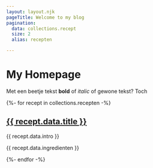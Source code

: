 ```yaml
---
layout: layout.njk
pageTitle: Welcome to my blog
pagination:
  data: collections.recept
  size: 2
  alias: recepten

---
```


# My Homepage

Met een beetje tekst **bold** of _italic_ of gewone tekst? Toch

{%- for recept in collections.recepten  -%}
    <h2><a href="{{ recept.url }}">{{ recept.data.title }}</a></h2>
    <p>{{ recept.data.intro }}</p>
    <p>{{ recept.data.ingredienten }}</p>
{%- endfor -%}